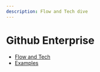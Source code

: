 ```yaml
---
description: Flow and Tech dive
---
```


# Github Enterprise

* [Flow and Tech](github-enterprise-flow-and-tech.md)
* [Examples](../../consolidate-results/github-enterprise/github-enterprise-examples.md)
